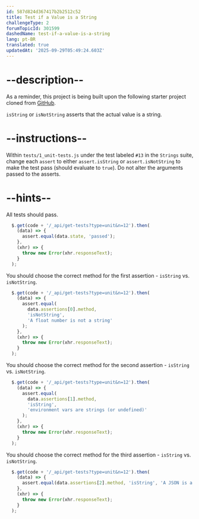 ```yaml
---
id: 587d824d367417b2b2512c52
title: Test if a Value is a String
challengeType: 2
forumTopicId: 301599
dashedName: test-if-a-value-is-a-string
lang: pt-BR
translated: true
updatedAt: '2025-09-29T05:49:24.603Z'
---
```


# --description--

As a reminder, this project is being built upon the following starter project cloned from <a href="https://github.com/freeCodeCamp/boilerplate-mochachai/" target="_blank" rel="noopener noreferrer nofollow">GitHub</a>.

`isString` or `isNotString` asserts that the actual value is a string.

# --instructions--

Within `tests/1_unit-tests.js` under the test labeled `#13` in the `Strings` suite, change each `assert` to either `assert.isString` or `assert.isNotString` to make the test pass (should evaluate to `true`). Do not alter the arguments passed to the asserts.

# --hints--

All tests should pass.

```js
  $.get(code + '/_api/get-tests?type=unit&n=12').then(
    (data) => {
      assert.equal(data.state, 'passed');
    },
    (xhr) => {
      throw new Error(xhr.responseText);
    }
  );
```

You should choose the correct method for the first assertion - `isString` vs. `isNotString`.

```js
  $.get(code + '/_api/get-tests?type=unit&n=12').then(
    (data) => {
      assert.equal(
        data.assertions[0].method,
        'isNotString',
        'A float number is not a string'
      );
    },
    (xhr) => {
      throw new Error(xhr.responseText);
    }
  );
```

You should choose the correct method for the second assertion - `isString` vs. `isNotString`.

```js
  $.get(code + '/_api/get-tests?type=unit&n=12').then(
    (data) => {
      assert.equal(
        data.assertions[1].method,
        'isString',
        'environment vars are strings (or undefined)'
      );
    },
    (xhr) => {
      throw new Error(xhr.responseText);
    }
  );
```

You should choose the correct method for the third assertion - `isString` vs. `isNotString`.

```js
  $.get(code + '/_api/get-tests?type=unit&n=12').then(
    (data) => {
      assert.equal(data.assertions[2].method, 'isString', 'A JSON is a string');
    },
    (xhr) => {
      throw new Error(xhr.responseText);
    }
  );
```

